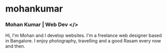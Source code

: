 # mohankumar
### Mohan Kumar | Web Dev </>

Hi, I'm Mohan and I develop websites. I'm a freelance web designer based in Bangalore. I enjoy photography, travelling and a good Rasam every now and then.
